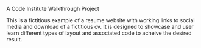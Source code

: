 A Code Institute Walkthrough Project

This is a fictitious example of a resume website with working links to social media and download of a fictitious cv.
It is designed to showcase and user learn different types of layout and associated code to acheive the desired result.

